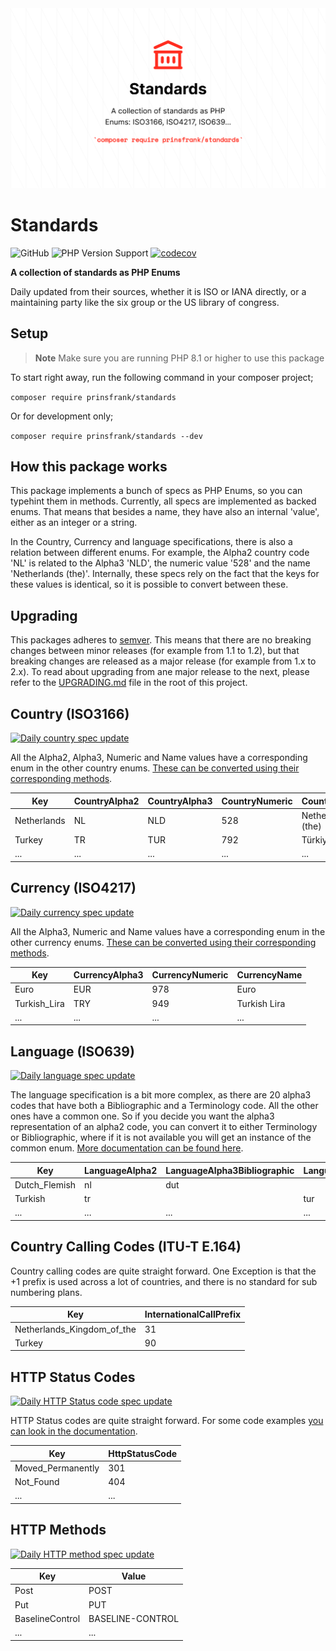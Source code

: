 <picture>
  <source srcset="docs/images/banner_dark.png" media="(prefers-color-scheme: dark)">
  <img src="docs/images/banner_light.png" alt="Banner">
</picture>

# Standards

![GitHub](https://img.shields.io/github/license/prinsfrank/standards)
![PHP Version Support](https://img.shields.io/packagist/php-v/prinsfrank/standards)
[![codecov](https://codecov.io/gh/PrinsFrank/standards/branch/main/graph/badge.svg?token=9O3VB563MU)](https://codecov.io/gh/PrinsFrank/standards)

**A collection of standards as PHP Enums**

Daily updated from their sources, whether it is ISO or IANA directly, or a maintaining party like the six group or the US library of congress.

## Setup

> **Note**
> Make sure you are running PHP 8.1 or higher to use this package

To start right away, run the following command in your composer project;

```composer require prinsfrank/standards```

Or for development only;

```composer require prinsfrank/standards --dev```

## How this package works

This package implements a bunch of specs as PHP Enums, so you can typehint them in methods. Currently, all specs are implemented as backed enums. That means that besides a name, they have also an internal 'value', either as an integer or a string.

In the Country, Currency and language specifications, there is also a relation between different enums. For example, the Alpha2 country code 'NL' is related to the Alpha3 'NLD', the numeric value '528' and the name 'Netherlands (the)'. Internally, these specs rely on the fact that the keys for these values is identical, so it is possible to convert between these.

## Upgrading

This packages adheres to [semver](https://semver.org/). This means that there are no breaking changes between minor releases (for example from 1.1 to 1.2), but that breaking changes are released as a major release (for example from 1.x to 2.x). To read about upgrading from ane major release to the next, please refer to the [UPGRADING.md](./UPGRADING.md) file in the root of this project. 

## Country (ISO3166)

[![Daily country spec update](https://github.com/PrinsFrank/standards/actions/workflows/update-spec-country.yml/badge.svg)](https://github.com/PrinsFrank/standards/actions/workflows/update-spec-country.yml)

All the Alpha2, Alpha3, Numeric and Name values have a corresponding enum in the other country enums. [These can be converted using their corresponding methods](/docs/country.md). 

| Key         | CountryAlpha2 | CountryAlpha3 | CountryNumeric | CountryName       |
|-------------|---------------|---------------|----------------|-------------------|
| Netherlands | NL            | NLD           | 528            | Netherlands (the) |
| Turkey      | TR            | TUR           | 792            | Türkiye           |
| ...         | ...           | ...           | ...            | ...               |

## Currency (ISO4217)

[![Daily currency spec update](https://github.com/PrinsFrank/standards/actions/workflows/update-spec-currency.yml/badge.svg)](https://github.com/PrinsFrank/standards/actions/workflows/update-spec-currency.yml)

All the Alpha3, Numeric and Name values have a corresponding enum in the other currency enums. [These can be converted using their corresponding methods](/docs/currency.md).

| Key          | CurrencyAlpha3 | CurrencyNumeric | CurrencyName |
|--------------|----------------|-----------------|--------------|
| Euro         | EUR            | 978             | Euro         |
| Turkish_Lira | TRY            | 949             | Turkish Lira |
| ...          | ...            | ...             | ...          |

## Language (ISO639)

[![Daily language spec update](https://github.com/PrinsFrank/standards/actions/workflows/update-spec-language.yml/badge.svg)](https://github.com/PrinsFrank/standards/actions/workflows/update-spec-language.yml)

The language specification is a bit more complex, as there are 20 alpha3 codes that have both a Bibliographic and a Terminology code. All the other ones have a common one. So if you decide you want the alpha3 representation of an alpha2 code, you can convert it to either Terminology or Bibliographic, where if it is not available you will get an instance of the common enum. [More documentation can be found here](/docs/language.md).

| Key           | LanguageAlpha2 | LanguageAlpha3Bibliographic | LanguageAlpha3Common | LanguageAlpha3Terminology | LanguageName   |
|---------------|----------------|-----------------------------|----------------------|---------------------------|----------------|
| Dutch_Flemish | nl             | dut                         |                      | nld                       | Dutch; Flemish |
| Turkish       | tr             |                             | tur                  |                           | Turkish        |
| ...           | ...            | ...                         | ...                  | ...                       | ...            |

## Country Calling Codes (ITU-T E.164)

Country calling codes are quite straight forward. One Exception is that the +1 prefix is used across a lot of countries, and there is no standard for sub numbering plans. 

| Key                        | InternationalCallPrefix |
|----------------------------|-------------------------|
| Netherlands_Kingdom_of_the | 31                      |
| Turkey                     | 90                      |

## HTTP Status Codes

[![Daily HTTP Status code spec update](https://github.com/PrinsFrank/standards/actions/workflows/update-spec-http-status-codes.yml/badge.svg)](https://github.com/PrinsFrank/standards/actions/workflows/update-spec-http-status-codes.yml)

HTTP Status codes are quite straight forward. For some code examples [you can look in the documentation](/docs/http_status_code.md).

| Key               | HttpStatusCode |
|-------------------|----------------|
| Moved_Permanently | 301            |
| Not_Found         | 404            |
| ...               | ...            |

## HTTP Methods

[![Daily HTTP method spec update](https://github.com/PrinsFrank/standards/actions/workflows/update-spec-http-methods.yml/badge.svg)](https://github.com/PrinsFrank/standards/actions/workflows/update-spec-http-methods.yml)

| Key             | Value            |
|-----------------|------------------|
| Post            | POST             |
| Put             | PUT              |
| BaselineControl | BASELINE-CONTROL |
| ...             | ...              |
